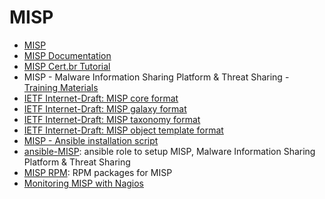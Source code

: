 # MISP 


- [MISP](https://github.com/MISP/MISP)
- [MISP Documentation](https://www.misp-project.org/documentation/)
- [MISP Cert.br Tutorial](https://cert.br/misp/tutorial-ubuntu/)
- MISP - Malware Information Sharing Platform & Threat Sharing - [Training Materials](https://www.circl.lu/services/misp-training-materials/)
- [IETF Internet-Draft: MISP core format](https://tools.ietf.org/html/draft-dulaunoy-misp-core-format-08)
- [IETF Internet-Draft: MISP galaxy format](https://tools.ietf.org/html/draft-dulaunoy-misp-galaxy-format-06)
- [IETF Internet-Draft: MISP taxonomy format](https://tools.ietf.org/html/draft-dulaunoy-misp-taxonomy-format-07)
- [IETF Internet-Draft: MISP object template format](https://tools.ietf.org/html/draft-dulaunoy-misp-object-template-format-03)
- [MISP - Ansible installation script](https://github.com/MISP/ansible)
- [ansible-MISP](https://github.com/juju4/ansible-MISP): ansible role to setup MISP, Malware Information Sharing Platform & Threat Sharing
- [MISP RPM](https://github.com/amuehlem/MISP-RPM): RPM packages for MISP
- [Monitoring MISP with Nagios](https://blog.rootshell.be/2020/08/25/monitoring-misp-with-nagios/)
